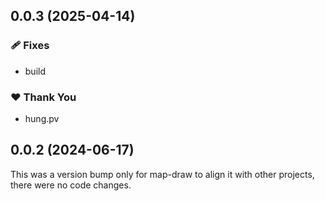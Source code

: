 ## 0.0.3 (2025-04-14)

### 🩹 Fixes

- build

### ❤️ Thank You

- hung.pv

## 0.0.2 (2024-06-17)

This was a version bump only for map-draw to align it with other projects, there were no code changes.
